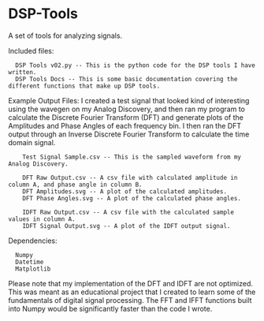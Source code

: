 # DSP-Tools
A set of tools for analyzing signals.

Included files:
```
  DSP Tools v02.py -- This is the python code for the DSP tools I have written. 
  DSP Tools Docs -- This is some basic documentation covering the different functions that make up DSP tools.
```
  Example Output Files:
    I created a test signal that looked kind of interesting using the wavegen on my Analog Discovery,
    and then ran my program to calculate the Discrete Fourier Transform (DFT) and generate plots of the
    Amplitudes and Phase Angles of each frequency bin. I then ran the DFT output through an Inverse Discrete
    Fourier Transform to calculate the time domain signal.
```
    Test Signal Sample.csv -- This is the sampled waveform from my Analog Discovery.
    
    DFT Raw Output.csv -- A csv file with calculated amplitude in column A, and phase angle in column B.
    DFT Amplitudes.svg -- A plot of the calculated amplitudes.
    DFT Phase Angles.svg -- A plot of the calculated phase angles.

    IDFT Raw Output.csv -- A csv file with the calculated sample values in column A.
    IDFT Signal Output.svg -- A plot of the IDFT output signal.
```
Dependencies:
```
  Numpy
  Datetime
  Matplotlib
```

Please note that my implementation of the DFT and IDFT are not optimized. This was meant as an educational
project that I created to learn some of the fundamentals of digital signal processing. The FFT and IFFT functions
built into Numpy would be significantly faster than the code I wrote.
    
